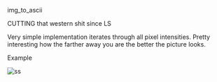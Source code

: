 img_to_ascii

CUTTING that western shit since LS

Very simple implementation iterates through all pixel intensities.
Pretty interesting how the farther away you are the better the picture looks.

Example

![ss](https://user-images.githubusercontent.com/10986871/37871934-03c8f312-2fb0-11e8-8ff0-0f139d52ed3c.png)

